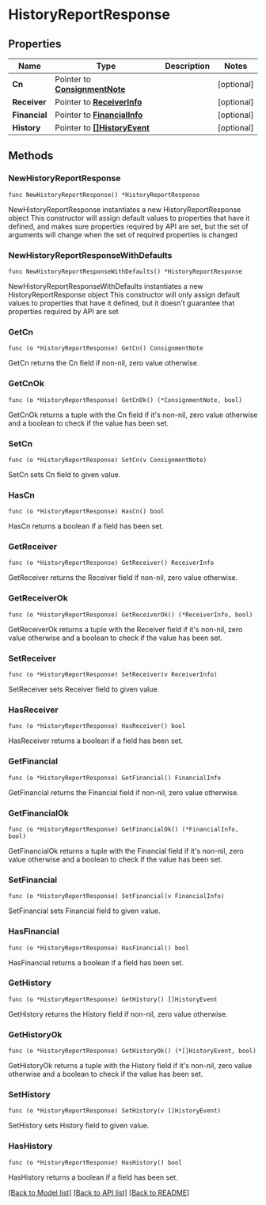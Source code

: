 # HistoryReportResponse

## Properties

Name | Type | Description | Notes
------------ | ------------- | ------------- | -------------
**Cn** | Pointer to [**ConsignmentNote**](ConsignmentNote.md) |  | [optional] 
**Receiver** | Pointer to [**ReceiverInfo**](ReceiverInfo.md) |  | [optional] 
**Financial** | Pointer to [**FinancialInfo**](FinancialInfo.md) |  | [optional] 
**History** | Pointer to [**[]HistoryEvent**](HistoryEvent.md) |  | [optional] 

## Methods

### NewHistoryReportResponse

`func NewHistoryReportResponse() *HistoryReportResponse`

NewHistoryReportResponse instantiates a new HistoryReportResponse object
This constructor will assign default values to properties that have it defined,
and makes sure properties required by API are set, but the set of arguments
will change when the set of required properties is changed

### NewHistoryReportResponseWithDefaults

`func NewHistoryReportResponseWithDefaults() *HistoryReportResponse`

NewHistoryReportResponseWithDefaults instantiates a new HistoryReportResponse object
This constructor will only assign default values to properties that have it defined,
but it doesn't guarantee that properties required by API are set

### GetCn

`func (o *HistoryReportResponse) GetCn() ConsignmentNote`

GetCn returns the Cn field if non-nil, zero value otherwise.

### GetCnOk

`func (o *HistoryReportResponse) GetCnOk() (*ConsignmentNote, bool)`

GetCnOk returns a tuple with the Cn field if it's non-nil, zero value otherwise
and a boolean to check if the value has been set.

### SetCn

`func (o *HistoryReportResponse) SetCn(v ConsignmentNote)`

SetCn sets Cn field to given value.

### HasCn

`func (o *HistoryReportResponse) HasCn() bool`

HasCn returns a boolean if a field has been set.

### GetReceiver

`func (o *HistoryReportResponse) GetReceiver() ReceiverInfo`

GetReceiver returns the Receiver field if non-nil, zero value otherwise.

### GetReceiverOk

`func (o *HistoryReportResponse) GetReceiverOk() (*ReceiverInfo, bool)`

GetReceiverOk returns a tuple with the Receiver field if it's non-nil, zero value otherwise
and a boolean to check if the value has been set.

### SetReceiver

`func (o *HistoryReportResponse) SetReceiver(v ReceiverInfo)`

SetReceiver sets Receiver field to given value.

### HasReceiver

`func (o *HistoryReportResponse) HasReceiver() bool`

HasReceiver returns a boolean if a field has been set.

### GetFinancial

`func (o *HistoryReportResponse) GetFinancial() FinancialInfo`

GetFinancial returns the Financial field if non-nil, zero value otherwise.

### GetFinancialOk

`func (o *HistoryReportResponse) GetFinancialOk() (*FinancialInfo, bool)`

GetFinancialOk returns a tuple with the Financial field if it's non-nil, zero value otherwise
and a boolean to check if the value has been set.

### SetFinancial

`func (o *HistoryReportResponse) SetFinancial(v FinancialInfo)`

SetFinancial sets Financial field to given value.

### HasFinancial

`func (o *HistoryReportResponse) HasFinancial() bool`

HasFinancial returns a boolean if a field has been set.

### GetHistory

`func (o *HistoryReportResponse) GetHistory() []HistoryEvent`

GetHistory returns the History field if non-nil, zero value otherwise.

### GetHistoryOk

`func (o *HistoryReportResponse) GetHistoryOk() (*[]HistoryEvent, bool)`

GetHistoryOk returns a tuple with the History field if it's non-nil, zero value otherwise
and a boolean to check if the value has been set.

### SetHistory

`func (o *HistoryReportResponse) SetHistory(v []HistoryEvent)`

SetHistory sets History field to given value.

### HasHistory

`func (o *HistoryReportResponse) HasHistory() bool`

HasHistory returns a boolean if a field has been set.


[[Back to Model list]](../README.md#documentation-for-models) [[Back to API list]](../README.md#documentation-for-api-endpoints) [[Back to README]](../README.md)


